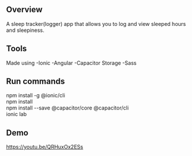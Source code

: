 ## Overview
A sleep tracker(logger) app that allows you to log and view sleeped hours and sleepiness.

## Tools
Made using 
-Ionic 
-Angular 
-Capacitor Storage
-Sass

## Run commands
npm install -g @ionic/cli\
npm install\
npm install --save @capacitor/core @capacitor/cli\
ionic lab 

## Demo
https://youtu.be/QRHuxOx2ESs
